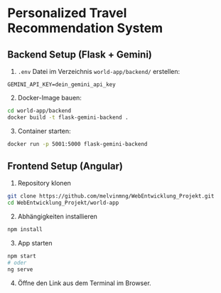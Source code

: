# Personalized Travel Recommendation System


## Backend Setup (Flask + Gemini)

1. `.env` Datei im Verzeichnis `world-app/backend/` erstellen:
```
GEMINI_API_KEY=dein_gemini_api_key
```

2. Docker-Image bauen:
```bash
cd world-app/backend
docker build -t flask-gemini-backend .
```

3. Container starten:
```bash
docker run -p 5001:5000 flask-gemini-backend
```


## Frontend Setup (Angular)

1. Repository klonen
```bash
git clone https://github.com/melvinmng/WebEntwicklung_Projekt.git
cd WebEntwicklung_Projekt/world-app
```

2. Abhängigkeiten installieren
```bash
npm install
```

3. App starten
```bash
npm start
# oder
ng serve
```
4. Öffne den Link aus dem Terminal im Browser.



